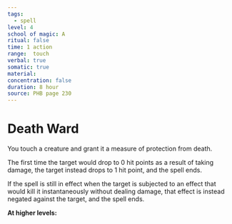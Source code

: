 ```yaml
---
tags:
  - spell
level: 4
school of magic: A
ritual: false
time: 1 action
range:  touch
verbal: true
somatic: true
material: 
concentration: false
duration: 8 hour
source: PHB page 230
---
```

# Death Ward
You touch a creature and grant it a measure of protection from death.

The first time the target would drop to 0 hit points as a result of taking damage, the target instead drops to 1 hit point, and the spell ends.

If the spell is still in effect when the target is subjected to an effect that would kill it instantaneously without dealing damage, that effect is instead negated against the target, and the spell ends.

**At higher levels:** 